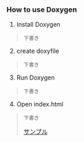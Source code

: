 ### How to use Doxygen

1. Install Doxygen
> ```下書き```
>
2. create doxyfile
> ```下書き```
>
3. Run Doxygen
> ```下書き```
>
4. Open index.html
> ```下書き```
>
> [サンプル](https://kamitsui.github.io/doxygen/out_doxy/html/files.html)
